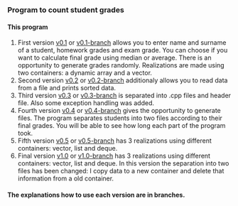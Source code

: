 ### Program to count student grades
#### This program 


1. First version [v0.1](https://github.com/dominyka1652/OOP1/releases/tag/v0.1) or [v0.1-branch](https://github.com/dominyka1652/OOP1/tree/v0.1) allows you to enter name and surname of a student, homework grades and exam grade.
You can choose if you want to calculate final grade using median or average. There is an opportunity to generate grades randomly. Realizations are made using two containers: a dynamic array and a vector.
2. Second version [v0.2](https://github.com/dominyka1652/OOP1/releases/tag/v0.2) or [v0.2-branch](https://github.com/dominyka1652/OOP1/tree/v0.2) additionaly allows you to read data from a file and prints sorted data.
3. Third version [v0.3](https://github.com/dominyka1652/OOP1/releases/tag/v0.3) or [v0.3-branch](https://github.com/dominyka1652/OOP1/tree/v0.3) is separated into .cpp files and header file. Also some exception handling was added.
4. Fourth version [v0.4](https://github.com/dominyka1652/OOP1/releases/tag/v0.4) or [v0.4-branch](https://github.com/dominyka1652/OOP1/tree/v0.4) gives the opportunity to generate files. The program separates students into two files according to their final grades. You will be able to see how long each part of the program took.
5. Fifth version [v0.5](https://github.com/dominyka1652/OOP1/releases/tag/v0.5) or [v0.5-branch](https://github.com/dominyka1652/OOP1/tree/v0.5) has 3 realizations using different containers: vector, list and deque.
6. Final version [v1.0](https://github.com/dominyka1652/OOP1/releases/tag/v1.0) or [v1.0-branch](https://github.com/dominyka1652/OOP1/tree/v1.0) has 3 realizations using different containers: vector, list and deque. In this version the separation into two files has been changed: I copy data to a new container and delete that information from a old container.

#### The explanations how to use each version are in branches.
